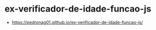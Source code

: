 # ex-verificador-de-idade-funcao-js
* https://pedronag01.github.io/ex-verificador-de-idade-funcao-js/
 
